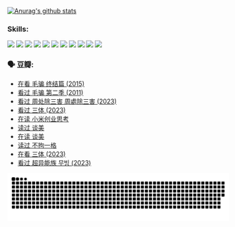 
[![Anurag's github stats](https://github-readme-stats.vercel.app/api?username=w940853815)](https://github.com/anuraghazra/github-readme-stats)

### Skills:

<code><img height="32" src="https://cdn.jsdelivr.net/npm/simple-icons@v5/icons/python.svg"></code>
<code><img height="32" src="https://cdn.jsdelivr.net/npm/simple-icons@v5/icons/javascript.svg"></code>
<code><img height="32" src="https://cdn.jsdelivr.net/npm/simple-icons@v5/icons/django.svg"></code>
<code><img height="32" src="https://cdn.jsdelivr.net/npm/simple-icons@v5/icons/flask.svg"></code>
<code><img height="32" src="https://cdn.jsdelivr.net/npm/simple-icons@v5/icons/vuetify.svg"></code>
<code><img height="32" src="https://cdn.jsdelivr.net/npm/simple-icons@v5/icons/git.svg"></code>
<code><img height="32" src="https://cdn.jsdelivr.net/npm/simple-icons@v5/icons/docker.svg"></code>
<code><img height="32" src="https://cdn.jsdelivr.net/npm/simple-icons@v5/icons/postgresql.svg"></code>
<code><img height="32" src="https://cdn.jsdelivr.net/npm/simple-icons@v5/icons/elasticsearch.svg"></code>
<code><img height="32" src="https://cdn.jsdelivr.net/npm/simple-icons@v5/icons/macos.svg"></code>
<code><img height="32" src="https://cdn.jsdelivr.net/npm/simple-icons@v5/icons/linux.svg"></code>

### 🗣 豆瓣:

<!-- DOUBAN-ACTIVITIES:START -->
- [在看 毛骗 终结篇‎ (2015)](https://www.douban.com/people/136069238/status/4581971924/?_i=13780936)
- [看过 毛骗 第二季‎ (2011)](https://www.douban.com/people/136069238/status/4581971810/?_i=13780936)
- [看过 周处除三害 周處除三害‎ (2023)](https://www.douban.com/people/136069238/status/4575646701/?_i=13780936)
- [看过 三体‎ (2023)](https://www.douban.com/people/136069238/status/4574263039/?_i=13780936)
- [在读 小米创业思考](https://www.douban.com/people/136069238/status/4572047905/?_i=13780936)
- [读过 谈美](https://www.douban.com/people/136069238/status/4572047629/?_i=13780936)
- [在读 谈美](https://www.douban.com/people/136069238/status/4560861771/?_i=13780936)
- [读过 不拘一格](https://www.douban.com/people/136069238/status/4560861445/?_i=13780936)
- [在看 三体‎ (2023)](https://www.douban.com/people/136069238/status/4558185093/?_i=13780936)
- [看过 超异能族 무빙‎ (2023)](https://www.douban.com/people/136069238/status/4556824186/?_i=13780936)
<!-- DOUBAN-ACTIVITIES:END -->


![Snake animation](https://raw.githubusercontent.com/w940853815/w940853815/output/github-contribution-grid-snake.svg)

<!--
**w940853815/w940853815** is a ✨ _special_ ✨ repository because its `README.md` (this file) appears on your GitHub profile.

Here are some ideas to get you started:

- 🔭 I’m currently working on ...
- 🌱 I’m currently learning ...
- 👯 I’m looking to collaborate on ...
- 🤔 I’m looking for help with ...
- 💬 Ask me about ...
- 📫 How to reach me: ...
- 😄 Pronouns: ...
- ⚡ Fun fact: ...
-->
